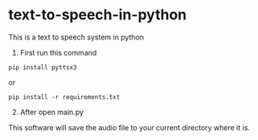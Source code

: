 # text-to-speech-in-python
This is a text to speech system in python

1. First run this command

```pip install pyttsx3```

or

```pip install -r requirements.txt```
      
2. After open main.py 

This software will save the audio file to your current directory where it is.
